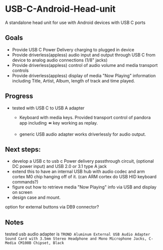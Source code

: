 # USB-C-Android-Head-unit

A standalone head unit for use with Android devices with USB C ports

## Goals

- Provide USB C Power Delivery charging to plugged in device
- Provide driverless(appless) audio input and output through USB C from device to analog audio connections (1/8" jacks)
- Provide driverless(appless) control of audio volume and media transport controls
- Provide driverless(appless) display of media "Now Playing" information including Title, Artist, Album, length of track and time played.

## Progress

- tested with USB C to USB A adapter

  - Keyboard with media keys. Provided transport control of pandora app including <kbd>⏪</kbd> key working as replay.

  - generic USB audio adapter works driverlessly for audio output.

## Next steps:

- develop a USB c to usb c Power delivery passthrough circuit, (optional DC power input) and USB 2.0 or 3.1 type A jack
- extend this to have an internal USB hub with audio codec and arm cortex M0 chip hanging off of it. (can ARM cortex do USB HID keyboard commands?)
- figure out how to retrieve media "Now Playing" info via USB and display on screen
- design case and mount.

option for external buttons via DB9 connector?

## Notes

tested usb audio adapter is `TROND Aluminum External USB Audio Adapter Sound Card with 3.5mm Stereo Headphone and Mono Microphone Jacks, C-Media CM100B Chipset, Black`

